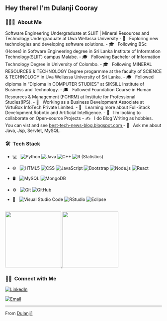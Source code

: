 <h2> Hey there! I'm Dulanji Cooray</h2>

<h3> 👨🏻‍💻 &nbsp;About Me </h3>
Software Engineering Undergraduate at SLIIT | Mineral Resources and Technology Undergraduate at Uwa Wellassa University 
- 🤔 &nbsp; Exploring new technologies and developing software solutions.
- 🎓 &nbsp; Following BSc (Hones) in Software Engineering degree in Sri Lanka Institute of Information Technology(SLIIT) campus Malabe.
- 🎓 &nbsp; Following Bachelor of Information Technology Degree in University of Colombo.
- 🎓 &nbsp; Following MINERAL RESOURCES & TECHNOLOGY Degree progarmme at the faculty of SCIENCE & TECHNOLOGY in Uva Wellassa University of Sri Lanka.
- 🎓 &nbsp; Followed diploma in “Diploma in COMPUTER STUDIES’’ at SIKSILL Institute of Business   and Technology.
- 🎓 &nbsp; Fallowed Foundation Course in Human Resources & Management (FCHRM) at Institute for Professional Studies(IPS). 
- 💼 &nbsp; Working as a Business Development Associate at VirtuBox InfoTech Private Limited.
- 🌱 &nbsp; Learning more about Full-Stack Development,Robotic and Artificial Intelligence.
- 👯 &nbsp; I’m looking to collaborate on Open-source Projects
- ✍️ &nbsp; I do Blog Writing as hobbies. You can vist and see <a href = "https://best-tech-news-blog.blogspot.com/"> best-tech-news-blog.blogspot.com </a>
- 💬 &nbsp; Ask me about Java, Jsp, Servlet, MySQL.


<h3> 🛠 &nbsp;Tech Stack</h3>

- 💻 &nbsp;
  ![Python](https://img.shields.io/badge/-Python-333333?style=flat&logo=python)
  ![Java](https://img.shields.io/badge/-Java-333333?style=flat&logo=Java&logoColor=007396)
  ![C++](https://img.shields.io/badge/-C++-333333?style=flat&logo=C%2B%2B&logoColor=00599C)
  ![R (Statistics)](https://img.shields.io/badge/-R-333333?style=flat&logo=R&logoColor=276DC3)
- 🌐 &nbsp;
  ![HTML5](https://img.shields.io/badge/-HTML5-333333?style=flat&logo=HTML5)
  ![CSS](https://img.shields.io/badge/-CSS-333333?style=flat&logo=CSS3&logoColor=1572B6)
  ![JavaScript](https://img.shields.io/badge/-JavaScript-333333?style=flat&logo=javascript)
  ![Bootstrap](https://img.shields.io/badge/-Bootstrap-333333?style=flat&logo=bootstrap&logoColor=563D7C)
  ![Node.js](https://img.shields.io/badge/-Node.js-333333?style=flat&logo=node.js)
  ![React](https://img.shields.io/badge/-React-333333?style=flat&logo=react)
- 🛢 &nbsp;
  ![MySQL](https://img.shields.io/badge/-MySQL-333333?style=flat&logo=mysql)
  ![MongoDB](https://img.shields.io/badge/-MongoDB-333333?style=flat&logo=mongodb)
- ⚙️ &nbsp;
  ![Git](https://img.shields.io/badge/-Git-333333?style=flat&logo=git)
  ![GitHub](https://img.shields.io/badge/-GitHub-333333?style=flat&logo=github)

- 🔧 &nbsp;
  ![Visual Studio Code](https://img.shields.io/badge/-Visual%20Studio%20Code-333333?style=flat&logo=visual-studio-code&logoColor=007ACC)
  ![RStudio](https://img.shields.io/badge/-RStudio-333333?style=flat&logo=rstudio)
  ![Eclipse](https://img.shields.io/badge/-Eclipse-333333?style=flat&logo=eclipse-ide&logoColor=2C2255)

<br/>

<a href="https://github.com/Dulanji1">
  <img height="180em" src="https://github-readme-stats.vercel.app/api?username=Dulanji1" />
  <img height="180em" src="https://github-readme-stats.vercel.app/api/top-langs/?username=Dulanji1" />
</a>

<br/>

<h3> 🤝🏻 &nbsp;Connect with Me </h3>

<p align="center">

<a href="https://www.linkedin.com/in/dulanji-cooray-a93747198/"><img alt="LinkedIn" src="https://img.shields.io/badge/LinkedIn-dulanji%20cooray%20-blue?style=flat-square&logo=linkedin"></a>

<a href="mddulanjicooray@gmail.com"><img alt="Email" src="https://img.shields.io/badge/mddulanjicooray@gmail.com-blue?style=flat-square&logo=gmail"></a>
</p>



*************

From [Dulanji1](https://github.com/Dulanji1)


